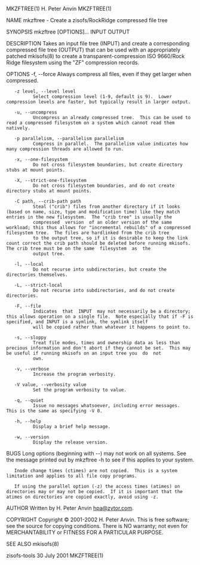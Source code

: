 MKZFTREE(1)                                                                                 H. Peter Anvin                                                                                 MKZFTREE(1)

NAME
       mkzftree - Create a zisofs/RockRidge compressed file tree

SYNOPSIS
       mkzftree [OPTIONS]... INPUT OUTPUT

DESCRIPTION
       Takes  an  input  file  tree (INPUT) and create a corresponding compressed file tree (OUTPUT) that can be used with an appropriately patched mkisofs(8) to create a transparent-compression ISO
       9660/Rock Ridge filesystem using the "ZF" compression records.

OPTIONS
       -f, --force
              Always compress all files, even if they get larger when compressed.

       -z level, --level level
              Select compression level (1-9, default is 9).  Lower compression levels are faster, but typically result in larger output.

       -u, --uncompress
              Uncompress an already compressed tree.  This can be used to read a compressed filesystem on a system which cannot read them natively.

       -p parallelism, --parallelism parallelism
              Compress in parallel.  The parallelism value indicates how many compression threads are allowed to run.

       -x, --one-filesystem
              Do not cross filesystem boundaries, but create directory stubs at mount points.

       -X, --strict-one-filesystem
              Do not cross filesystem boundaries, and do not create directory stubs at mount points.

       -C path, --crib-path path
              Steal ("crib") files from another directory if it looks (based on name, size, type and modification time) like they match entries in the new filesystem.  The "crib tree" is usually the
              compressed  version  of an older version of the same workload; this thus allows for "incremental rebuilds" of a compressed filesystem tree.  The files are hardlinked from the crib tree
              to the output tree, so if it is desirable to keep the link count correct the crib path should be deleted before running mkisofs.  The crib tree must be on the same  filesystem  as  the
              output tree.

       -l, --local
              Do not recurse into subdirectories, but create the directories themselves.

       -L, --strict-local
              Do not recurse into subdirectories, and do not create directories.

       -F, --file
              Indicates  that  INPUT  may not necessarily be a directory; this allows operation on a single file.  Note especially that if -F is specified, and INPUT is a symlink, the symlink itself
              will be copied rather than whatever it happens to point to.

       -s, --sloppy
              Treat file modes, times and ownership data as less than precious information and don't abort if they cannot be set.  This may be useful if running mkisofs on an input tree you  do  not
              own.

       -v, --verbose
              Increase the program verbosity.

       -V value, --verbosity value
              Set the program verbosity to value.

       -q, --quiet
              Issue no messages whatsoever, including error messages.  This is the same as specifying -V 0.

       -h, --help
              Display a brief help message.

       -w, --version
              Display the release version.

BUGS
       Long options (beginning with --) may not work on all systems.  See the message printed out by mkzftree -h to see if this applies to your system.

       Inode change times (ctimes) are not copied.  This is a system limitation and applies to all file copy programs.

       If using the parallel option (-z) the access times (atimes) on directories may or may not be copied.  If it is important that the atimes on directories are copied exactly, avoid using -z.

AUTHOR
       Written by H. Peter Anvin <hpa@zytor.com>.

COPYRIGHT
       Copyright © 2001-2002 H. Peter Anvin.
       This is free software; see the source for copying conditions.  There is NO warranty; not even for MERCHANTABILITY or FITNESS FOR A PARTICULAR PURPOSE.

SEE ALSO
       mkisofs(8)

zisofs-tools                                                                                 30 July 2001                                                                                  MKZFTREE(1)
